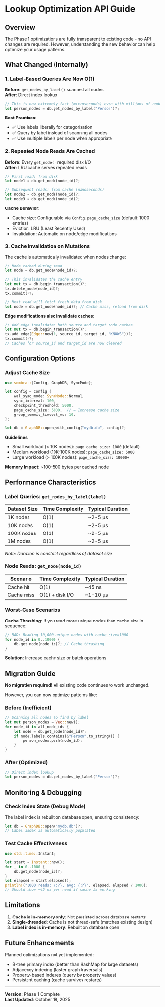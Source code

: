 # Lookup Optimization API Guide

## Overview

The Phase 1 optimizations are fully transparent to existing code - no API changes are required. However, understanding the new behavior can help optimize your usage patterns.

## What Changed (Internally)

### 1. Label-Based Queries Are Now O(1)

**Before**: `get_nodes_by_label()` scanned all nodes  
**After**: Direct index lookup

```rust
// This is now extremely fast (microseconds) even with millions of nodes
let person_nodes = db.get_nodes_by_label("Person")?;
```

**Best Practices**:
- ✅ Use labels liberally for categorization
- ✅ Query by label instead of scanning all nodes
- ✅ Use multiple labels per node when appropriate

### 2. Repeated Node Reads Are Cached

**Before**: Every `get_node()` required disk I/O  
**After**: LRU cache serves repeated reads

```rust
// First read: from disk
let node1 = db.get_node(node_id)?;

// Subsequent reads: from cache (nanoseconds)
let node2 = db.get_node(node_id)?;
let node3 = db.get_node(node_id)?;
```

**Cache Behavior**:
- Cache size: Configurable via `Config.page_cache_size` (default: 1000 entries)
- Eviction: LRU (Least Recently Used)
- Invalidation: Automatic on node/edge modifications

### 3. Cache Invalidation on Mutations

The cache is automatically invalidated when nodes change:

```rust
// Node cached during read
let node = db.get_node(node_id)?;

// This invalidates the cache entry
let mut tx = db.begin_transaction()?;
tx.delete_node(node_id)?;
tx.commit()?;

// Next read will fetch fresh data from disk
let node = db.get_node(node_id)?; // Cache miss, reload from disk
```

**Edge modifications also invalidate caches**:
```rust
// Add edge invalidates both source and target node caches
let mut tx = db.begin_transaction()?;
tx.add_edge(Edge::new(0, source_id, target_id, "KNOWS"))?;
tx.commit()?;
// Caches for source_id and target_id are now cleared
```

## Configuration Options

### Adjust Cache Size

```rust
use sombra::{Config, GraphDB, SyncMode};

let config = Config {
    wal_sync_mode: SyncMode::Normal,
    sync_interval: 100,
    checkpoint_threshold: 5000,
    page_cache_size: 5000,  // ← Increase cache size
    group_commit_timeout_ms: 10,
};

let db = GraphDB::open_with_config("mydb.db", config)?;
```

**Guidelines**:
- Small workload (< 10K nodes): `page_cache_size: 1000` (default)
- Medium workload (10K-100K nodes): `page_cache_size: 5000`
- Large workload (> 100K nodes): `page_cache_size: 10000+`

**Memory Impact**: ~100-500 bytes per cached node

## Performance Characteristics

### Label Queries: `get_nodes_by_label(label)`

| Dataset Size | Time Complexity | Typical Duration |
|--------------|----------------|------------------|
| 1K nodes | O(1) | ~2-5 µs |
| 10K nodes | O(1) | ~2-5 µs |
| 100K nodes | O(1) | ~2-5 µs |
| 1M nodes | O(1) | ~2-5 µs |

*Note: Duration is constant regardless of dataset size*

### Node Reads: `get_node(node_id)`

| Scenario | Time Complexity | Typical Duration |
|----------|----------------|------------------|
| Cache hit | O(1) | ~45 ns |
| Cache miss | O(1) + disk I/O | ~1-10 µs |

### Worst-Case Scenarios

**Cache Thrashing**: If you read more unique nodes than cache size in sequence:
```rust
// BAD: Reading 10,000 unique nodes with cache_size=1000
for node_id in 0..10000 {
    db.get_node(node_id)?; // Cache thrashing
}
```

**Solution**: Increase cache size or batch operations

## Migration Guide

**No migration required!** All existing code continues to work unchanged.

However, you can now optimize patterns like:

### Before (Inefficient)
```rust
// Scanning all nodes to find by label
let mut person_nodes = Vec::new();
for node_id in all_node_ids {
    let node = db.get_node(node_id)?;
    if node.labels.contains(&"Person".to_string()) {
        person_nodes.push(node_id);
    }
}
```

### After (Optimized)
```rust
// Direct index lookup
let person_nodes = db.get_nodes_by_label("Person")?;
```

## Monitoring & Debugging

### Check Index State (Debug Mode)

The label index is rebuilt on database open, ensuring consistency:
```rust
let db = GraphDB::open("mydb.db")?;
// Label index is automatically populated
```

### Test Cache Effectiveness

```rust
use std::time::Instant;

let start = Instant::now();
for _ in 0..1000 {
    db.get_node(node_id)?;
}
let elapsed = start.elapsed();
println!("1000 reads: {:?}, avg: {:?}", elapsed, elapsed / 1000);
// Should show ~45 ns per read if cache is working
```

## Limitations

1. **Cache is in-memory only**: Not persisted across database restarts
2. **Single-threaded**: Cache is not thread-safe (matches existing design)
3. **Label index is in-memory**: Rebuilt on database open

## Future Enhancements

Planned optimizations not yet implemented:
- B-tree primary index (better than HashMap for large datasets)
- Adjacency indexing (faster graph traversals)
- Property-based indexes (query by property values)
- Persistent caching (cache survives restarts)

---

**Version**: Phase 1 Complete  
**Last Updated**: October 18, 2025
